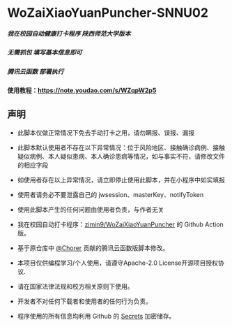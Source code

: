 # WoZaiXiaoYuanPuncher-SNNU02

##### 我在校园自动健康打卡程序 陕西师范大学版本 
##### 无需抓包 填写基本信息即可
##### 腾讯云函数 部署执行

#### 使用教程：https://note.youdao.com/s/WZqpW2p5

## 声明
- 此脚本仅做正常情况下免去手动打卡之用，请勿瞒报、误报、漏报
- 此脚本默认使用者不存在以下异常情况：位于风险地区、接触确诊病例、接触疑似病例、本人疑似患病、本人确诊患病等情况，如与事实不符，请修改文件的相应字段
- 如使用者存在以上异常情况，请立即停止使用此脚本，并在小程序中如实填报
- 使用者请务必不要泄露自己的 jwsession、masterKey、notifyToken
- 使用此脚本产生的任何问题由使用者负责，与作者无关
- 我在校园自动打卡程序：[zimin9/WoZaiXiaoYuanPuncher](https://github.com/zimin9/WoZaiXiaoYuanPuncher) 的 Github Action 版。

- 基于原仓库中 [@Chorer](https://github.com/Chorer) 贡献的腾讯云函数版脚本修改。
- 本项目仅供编程学习/个人使用，请遵守Apache-2.0 License开源项目授权协议.

- 请在国家法律法规和校方相关原则下使用。

- 开发者不对任何下载者和使用者的任何行为负责。

- 程序使用的所有信息均利用 Github 的 [Secrets](https://docs.github.com/cn/actions/reference/encrypted-Secrets) 加密储存。
